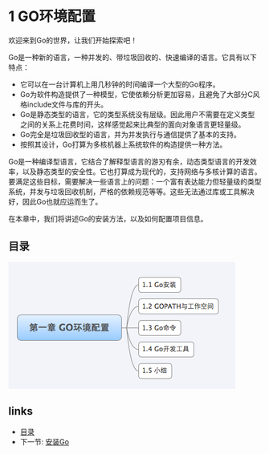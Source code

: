 # 1 GO环境配置

欢迎来到Go的世界，让我们开始探索吧！

Go是一种新的语言，一种并发的、带垃圾回收的、快速编译的语言。它具有以下特点：

- 它可以在一台计算机上用几秒钟的时间编译一个大型的Go程序。
- Go为软件构造提供了一种模型，它使依赖分析更加容易，且避免了大部分C风格include文件与库的开头。
- Go是静态类型的语言，它的类型系统没有层级。因此用户不需要在定义类型之间的关系上花费时间，这样感觉起来比典型的面向对象语言更轻量级。
- Go完全是垃圾回收型的语言，并为并发执行与通信提供了基本的支持。
- 按照其设计，Go打算为多核机器上系统软件的构造提供一种方法。

Go是一种编译型语言，它结合了解释型语言的游刃有余，动态类型语言的开发效率，以及静态类型的安全性。它也打算成为现代的，支持网络与多核计算的语言。要满足这些目标，需要解决一些语言上的问题：一个富有表达能力但轻量级的类型系统，并发与垃圾回收机制，严格的依赖规范等等。这些无法通过库或工具解决好，因此Go也就应运而生了。

在本章中，我们将讲述Go的安装方法，以及如何配置项目信息。

## 目录
  
![](images/navi1.png?raw=true)

## links
  * [目录](<preface.md>)
  * 下一节: [安装Go](<01.1.md>)
